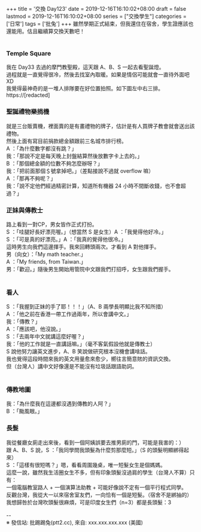 +++
title = '交換 Day123'
date = 2019-12-16T16:10:02+08:00
draft = false
lastmod = 2019-12-16T16:10:02+08:00
series = ["交換學生"]
categories = ['日常']
tags = ['批兔']
+++
雖然學期正式結束，但我還住在宿舍，學生證應該也還能用。估且繼續算交換天數吧！<br>
<br>
### Temple Square 
我在 Day33 去過的摩門教聖殿，這天跟 A、B、S 一起去看聖誕燈。<br>
過程就是一直覺得很冷，然後去找室內取暖。如果是情侶可能就會一直待外面吧XD<br>
我覺得最神奇的是一堆人排隊要在好位置拍照。如下圖左中右三排。<br>
https://[redacted]<br>

### 聖誕禮物樂捐機 
就是三台販賣機，裡面賣的是有畫禮物的牌子，估計是有人買牌子教會就會送出該禮物。<br>
然後上面有寫目前捐款總金額跟前三名城市排行榜。<br>
A ：「為什麼數字都沒有跳？」<br>
我：「那說不定是每天晚上封盤結算然後放數字卡上去的。」<br>
B ：「那個總金額的位數不夠怎麼辦呀？」<br>
我：「把前面那個＄號拿掉吧。」（差點接說不過就 overflow 嘛）<br>
A ：「那再不夠呢？」<br>
我：「說不定他們經過精密計算，知道所有機器 24 小時不間斷收錢，也不會超過？」<br>

### 正妹與傳教士 
路上看到一對CP，男女皆作正式打扮。<br>
S ：「哇腿好長好漂亮喔。」（想當然 S 是女生）A ：「我覺得他好冷。」<br>
S ：「可是真的好漂亮。」A ：「我真的覺得他很冷。」<br>
這時男生向我們這邊揮手。我來回轉頭兩次。才看到 A 對他揮手。<br>
男（向女）：「My math teacher.」<br>
A ：「My friends, from Taiwan.」<br>
男：「歡迎。」隨後男生開始用管院中文跟我們打招呼，女生跟我們握手。<br>
<br>
### 看人 
S ：「我握到正妹的手了耶！！！」（A、B 兩學長明顯比我不知所措）<br>
A ：「他之前在香港一帶工作過兩年，所以會講中文。」<br>
我：「傳教？」<br>
A ：「應該吧，他沒說。」<br>
S ：「去兩年中文就講這麼好喔？」<br>
我：「他的工作就是一直講話嘛。」（毫不客氣假設他就是傳教士）<br>
S 說他努力讓英文進步，A、B 笑說做研究根本沒機會講啥話。<br>
我也覺得這段時間來我的英文用量愈來愈少，嚮往言簡意賅的資訊交換。<br>
但（台灣人）講中文好像還是不能沒有垃圾話跟語助詞。<br>
<br>
### 傳教地圖 
我：「為什麼我在這邊都沒遇到傳教的人阿？」<br>
B ：「颱風眼。」<br>

### 長髮 
我從餐廳女廁走出來後，看到一個阿姨誤要去推男廁的門，可能是我害的：）<br>
跟 A、B、S 說，S ：「我同學問我頭髮為什麼剪那麼短。」（S 的頭髮明顯綁得起來）<br>
S ：「這樣有很短嗎？」嗯，看看周圍幾桌，唯一短髮女生是個媽媽。<br>
這麼一說，雖然我生活圈女生不多，但有印象頭髮沒過肩的學生（台灣人不算）只有：<br>
一個電腦教室路人 + 一個演算法助教 + 可能好像說不定有一個平行程式同學。<br>
反觀台灣，我從大一以來宿舍室友們，一向恰有一個是短髮。（宿舍不是綁抽的）<br>
我想歸咎於台灣吹頭髮很麻煩，可是印度女生們（n=3）都是長頭髮：3<br>
<br>
--<br>
※ 發信站: 批踢踢兔(ptt2.cc), 來自: xxx.xxx.xxx.xxx (美國)<br>

